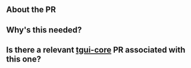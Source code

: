 <!-- The text between the arrows are comments - they won't be visible on your PR. -->
## About the PR <!-- Describe the Pull Request here. What does it change? What other things could this impact? -->



## Why's this needed? <!-- Describe why you think this should be added. -->



## Is there a relevant [tgui-core](https://github.com/tgstation/tgui-core) PR associated with this one?
